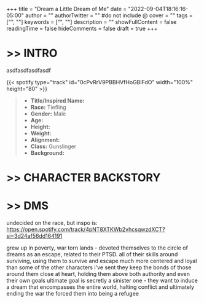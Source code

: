 +++
title = "Dream a Little Dream of Me"
date = "2022-09-04T18:16:16-05:00"
author = ""
authorTwitter = "" #do not include @
cover = ""
tags = ["", ""]
keywords = ["", ""]
description = ""
showFullContent = false
readingTime = false
hideComments = false
draft = true
+++

# >> INTRO

asdfasdfasdfasdf

{{< spotify type="track" id="0cPvRrV9PBBHVfHoGBlFdO" width="100%" height="80" >}}

>* **Title/Inspired Name:**   
>* **Race:** Tiefling  
>* **Gender:** Male  
>* **Age:**   
>* **Height:**   
>* **Weight:**   
>* **Alignment:** 
>* **Class:** Gunslinger  
>* **Background:** 


# >> CHARACTER BACKSTORY

# >> DMS

undecided on the race, but
inspo is: https://open.spotify.com/track/4pNT8XTKWb2vhcsqwzdXCT?si=3d24af56dd164191

grew up in poverty, war torn lands - devoted themselves to the circle of dreams as an escape, related to their PTSD. all of their skills around surviving, using them to survive and escape
much more centered and loyal than some of the other characters i've sent
they keep the bonds of those around them close at heart, holding them above both authority and even their own goals
ultimate goal is secretly a sinister one - they want to induce a dream that encompasses the entire world, halting conflict
and ultimately ending the war the forced them into being a refugee
